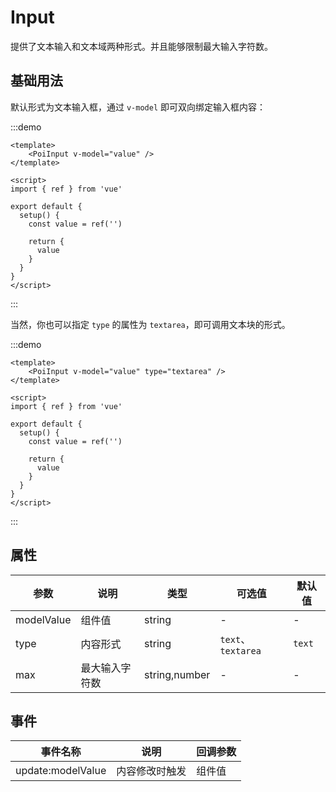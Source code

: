 # Input

提供了文本输入和文本域两种形式。并且能够限制最大输入字符数。

## 基础用法

默认形式为文本输入框，通过 `v-model` 即可双向绑定输入框内容：

:::demo
```vue
<template>
    <PoiInput v-model="value" />
</template>

<script>
import { ref } from 'vue'

export default {
  setup() {
    const value = ref('')

    return {
      value
    }
  }
}
</script>
```
:::

当然，你也可以指定 `type` 的属性为 `textarea`，即可调用文本块的形式。

:::demo
```vue
<template>
    <PoiInput v-model="value" type="textarea" />
</template>

<script>
import { ref } from 'vue'

export default {
  setup() {
    const value = ref('')

    return {
      value
    }
  }
}
</script>
```
:::

## 属性

| 参数 | 说明 | 类型 | 可选值 | 默认值 |
| --- | --- | --- | --- | --- |
| modelValue | 组件值 | string | - | - |
| type | 内容形式 | string | `text`、`textarea` | `text` |
| max | 最大输入字符数 | string,number | - | - |

## 事件

| 事件名称 | 说明    | 回调参数 |
| -------- | ------- | -------- |
| update:modelValue | 内容修改时触发 | 组件值 |

